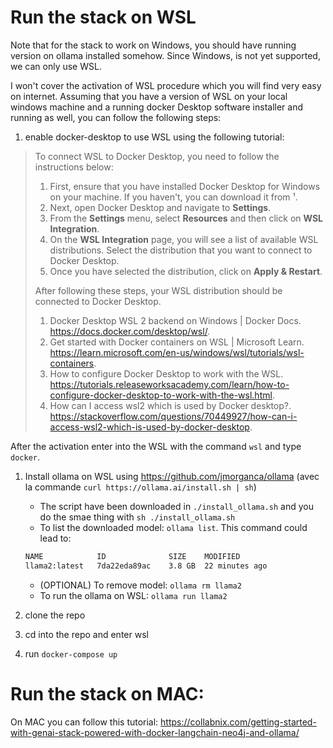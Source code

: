 # Run the stack on WSL

Note that for the stack to work on Windows, you should have running version on ollama installed somehow. Since Windows, is not yet supported, we can only use WSL.

I won't cover the activation of WSL procedure which you will find very easy on internet. Assuming that you have a version of WSL on your local windows machine and a running docker Desktop software installer and running as well, you can follow the following steps:

1. enable docker-desktop to use WSL using the following tutorial:

> To connect WSL to Docker Desktop, you need to follow the instructions below:
>
> 1. First, ensure that you have installed Docker Desktop for Windows on your machine. If you haven't, you can download it from ¹.
> 2. Next, open Docker Desktop and navigate to **Settings**.
> 3. From the **Settings** menu, select **Resources** and then click on **WSL Integration**.
> 4. On the **WSL Integration** page, you will see a list of available WSL distributions. Select the distribution that you want to connect to Docker Desktop.
> 5. Once you have selected the distribution, click on **Apply & Restart**.
>
> After following these steps, your WSL distribution should be connected to Docker Desktop.
>
> 1. Docker Desktop WSL 2 backend on Windows | Docker Docs. https://docs.docker.com/desktop/wsl/.
> 2. Get started with Docker containers on WSL | Microsoft Learn. https://learn.microsoft.com/en-us/windows/wsl/tutorials/wsl-containers.
> 3. How to configure Docker Desktop to work with the WSL. https://tutorials.releaseworksacademy.com/learn/how-to-configure-docker-desktop-to-work-with-the-wsl.html.
> 4. How can I access wsl2 which is used by Docker desktop?. https://stackoverflow.com/questions/70449927/how-can-i-access-wsl2-which-is-used-by-docker-desktop.

After the activation enter into the WSL with the command `wsl` and type `docker`.

1. Install ollama on WSL using https://github.com/jmorganca/ollama (avec la commande `curl https://ollama.ai/install.sh | sh`)

   - The script have been downloaded in `./install_ollama.sh` and you do the smae thing with `sh ./install_ollama.sh`
   - To list the downloaded model: `ollama list`. This command could lead to:

   ```sh
   NAME            ID              SIZE    MODIFIED       
   llama2:latest   7da22eda89ac    3.8 GB  22 minutes ago
   ```

   - (OPTIONAL) To remove model: `ollama rm llama2`
   - To run the ollama on WSL: `ollama run llama2`

2. clone the repo

3. cd into the repo and enter wsl

4. run `docker-compose up`

# Run the stack on MAC:

On MAC you can follow this tutorial: https://collabnix.com/getting-started-with-genai-stack-powered-with-docker-langchain-neo4j-and-ollama/